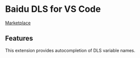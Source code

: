 # Baidu DLS for VS Code

[Marketplace](https://marketplace.visualstudio.com/items?itemName=justice360.vscode-dls)

## Features

This extension provides autocompletion of DLS variable names.
